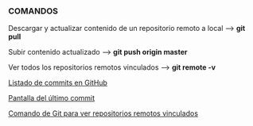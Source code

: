 ### COMANDOS 

Descargar y actualizar contenido de un repositorio remoto a local --> **git pull**

Subir contenido actualizado --> **git push origin master**

Ver todos los repositorios remotos vinculados --> **git remote -v**

[Listado de commits en GitHub](https://i.imgur.com/pB4r21B.png)

[Pantalla del último commit](https://i.imgur.com/cptaBEe.png)

[Comando de Git para ver repositorios remotos vinculados](https://i.imgur.com/VSkKlau.png)
